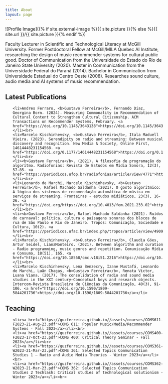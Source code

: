 ```yaml
---
title: About
layout: page
---
```

![Profile Image]({% if site.external-image %}{{ site.picture }}{% else %}{{ site.url }}/{{ site.picture }}{% endif %})

<p>Faculty Lecturer in Scientific and Technological Literacy at McGill University. Former Postdoctoral Fellow at McGill/MILA Quebec AI Institute, researching the design of music recommender systems for cultural public good. Doctor of Communication from the Universidade do Estado do Rio de Janeiro State University (2020). Master in Communication from the Universidade Federal do Paraná (2014). Bachelor in Communication from Universidade Estadual do Centro Oeste (2008). Researches sound culture, audio media and AI systems of music recommendation.</p>



<h2>Latest Publications</h2>


<ul class="skill-list">
	
	<li>Andres Ferraro, <b>Gustavo Ferreira</b>, Fernando Diaz, Georgina Born. (2024). Measuring Commonality in Recommendation of Cultural Content to Strengthen Cultural Citizenship. ACM Transactions on Recommender Systems, February. <a href="https://doi.org/10.1145/3643138">https://doi.org/10.1145/3643138</a></li><br>
	<li>Marcelo Kischinhevsky, <b>Gustavo Ferreira</b>, Itala Maduell Vieira. (2023). Serendipity on radio and streaming: Between musical discovery and recognition. New Media & Society, Online First, 14614448231154568. <a href="https://doi.org/0.1177/14614448231154568">https://doi.org/0.1177/14614448231154568</a></li><br>
	<li><b>Gustavo Ferreira</b>. (2021). A filosofia de programação do algorítmo. Radiofonias: Revista de Estudos em Mídia Sonora, 12(3), 57-85. <a href="https://periodicos.ufop.br/radiofonias/article/view/4771">https://periodicos.ufop.br/radiofonias/article/view/4771</a></li><br>
 	<li>Leonardo de Marchi, Marcelo Kischinhevsky, <b>Gustavo Ferreira</b>, Rafael Machado Saldanha (2021). O gosto algorítmico: A lógica dos sistemas de recomendação automática de música em serviços de streaming. Fronteiras - estudos midiáticos, 23(3), 16-26. <a href="https://doi.org/https://doi.org/10.4013/fem.2021.233.02">https://doi.org/https://doi.org/10.4013/fem.2021.233.02</a></li><br>
	<li><b>Gustavo Ferreira</b>, Rafael Machado Saldanha (2021). Ruídos do carnaval: política, cultura e paisagens sonoras dos blocos de rua de São Paulo e Rio de Janeiro. Tropos: Comunicação, Sociedade e Cultura, 10(2). <a href="https://periodicos.ufac.br/index.php/tropos/article/view/4909">https://periodicos.ufac.br/index.php/tropos/article/view/4909</a></li><br>
	<li>Marcelo Kischinhevsky, <b>Gustavo Ferreira</b>, Claudia Góes, Artur Seidel, LianaMonteiro. (2021). Between algorithm and curation - Radio programming, music genres and repetition. Comunicação Mídia e Consumo, 18(51), 165. <a href="https://doi.org/10.18568/cmc.v18i51.2216">https://doi.org/10.18568/cmc.v18i51.2216</a></li><br>
	<li>Marcelo Kischinhevsky, Lena Benzecry, Izane Mustafá, Leonardo de Marchi, Luãn Chagas, <b>Gustavo Ferreira</b>, Renata Victor, Luana Viana. (2017). The consolidation of radio and sound media studies in the XXI century–Conceptual keys and research objects. Intercom-Revista Brasileira de Ciências da Comunicação, 40(3), 91-106. <a href="https://doi.org/10.1590/1809-5844201736">https://doi.org/10.1590/1809-5844201736</a></li>
	
</ul>


<h2>Teaching</h2>


<ul class="skill-list">
	
	<li><a href="https://guzferreira.github.io//assets/courses/COMS611-F2023-21-Aug-23.pdf">COMS 611: Popular Music/Media/Recommender Systems - Fall 2023</a></li><br>
	<li><a href="https://guzferreira.github.io//assets/courses/COMS400-F2023-17-Oct-23.pdf">COMS 400: Critical Theory Seminar - Fall 2023</a></li><br>
 	<li><a href="https://guzferreira.github.io//assets/courses/COMS361-W2023-21-Mar-23.pdf">COMS 361: Selected Topics Communication Studies 1 – Radio and Audio Media Theories - Winter 2023</a></li><br>
	<li><a href="https://guzferreira.github.io//assets/courses/COMS362-W2023-21-Mar-23.pdf">COMS 362: Selected Topics Communication Studies 2 Techlash: Critical studies of technological solutionism - Winter 2023</a></li><br>
	
</ul>